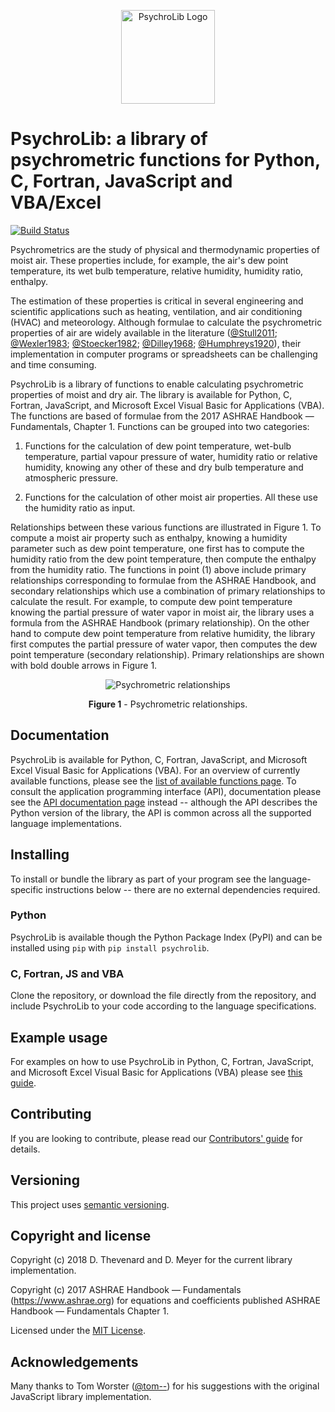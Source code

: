 <p align="center"><img src="assets/psychrolib-logo.svg" alt="PsychroLib Logo" height="150" width="150"></p>

# PsychroLib: a library of psychrometric functions for Python, C, Fortran, JavaScript and VBA/Excel

[![Build Status](https://travis-ci.com/psychrometrics/psychrolib.svg?branch=master)](https://travis-ci.com/psychrometrics/psychrolib)

Psychrometrics are the study of physical and thermodynamic properties of moist air. These properties include, for example, the air's dew point temperature, its wet bulb temperature, relative humidity, humidity ratio, enthalpy.

The estimation of these properties is critical in several engineering and scientific applications such as heating, ventilation, and air conditioning (HVAC) and meteorology. Although formulae to calculate the psychrometric properties of air are widely available in the literature ([@Stull2011]; [@Wexler1983]; [@Stoecker1982]; [@Dilley1968]; [@Humphreys1920]), their implementation in computer programs or spreadsheets can be challenging and time consuming.

PsychroLib is a library of functions to enable calculating psychrometric properties of moist and dry air. The library is available for Python, C, Fortran, JavaScript, and Microsoft Excel Visual Basic for Applications (VBA). The functions are based of formulae from the  2017 ASHRAE Handbook — Fundamentals, Chapter 1. Functions can be grouped into two categories:

1. Functions for the calculation of dew point temperature, wet-bulb temperature, partial vapour pressure of water, humidity ratio or relative humidity, knowing any other of these and dry bulb temperature and atmospheric pressure.

2. Functions for the calculation of other moist air properties. All these use the humidity ratio as input.

Relationships between these various functions are illustrated in Figure 1. To compute a moist air property such as enthalpy, knowing a humidity parameter such as dew point temperature, one first has to compute the humidity ratio from the dew point temperature, then compute the enthalpy from the humidity ratio. The functions in point (1) above include primary relationships corresponding to formulae from the ASHRAE Handbook, and secondary relationships which use a combination of primary relationships to calculate the result. For example, to compute dew point temperature knowing the partial pressure of water vapor in moist air, the library uses a formula from the ASHRAE Handbook (primary relationship). On the other hand to compute dew point temperature from relative humidity, the library first computes the partial pressure of water vapor, then computes the dew point temperature (secondary relationship). Primary relationships are shown with bold double arrows in Figure 1.

<p align="center"><img src="assets/psychrolib-relationships.svg" alt="Psychrometric relationships"></p>
<p align="center"><b>Figure 1</b> - Psychrometric relationships.</p>


## Documentation

PsychroLib is available for Python, C, Fortran, JavaScript, and Microsoft Excel Visual Basic for Applications (VBA). For an overview of currently available functions, please see the [list of available functions page](docs/available-functions.md). To consult the application programming interface (API), documentation please see the  [API documentation page](https://psychrometrics.github.io/psychrolib/api-docs.html) instead -- although the API describes the Python version of the library, the API is common across all the supported language implementations.


## Installing

To install or bundle the library as part of your program see the language-specific instructions below -- there are no external dependencies required.

### Python

PsychroLib is available though the Python Package Index (PyPI) and can be installed using `pip` with `pip install psychrolib`.


### C, Fortran, JS and VBA

Clone the repository, or download the file directly from the repository, and include PsychroLib to your code according to the language specifications.


## Example usage

For examples on how to use PsychroLib in Python, C, Fortran, JavaScript, and Microsoft Excel Visual Basic for Applications (VBA) please see [this guide](docs/how-to-use-psychrolib.md).


## Contributing

If you are looking to contribute, please read our [Contributors' guide](CONTRIBUTING.md) for details.


## Versioning

This project uses [semantic versioning](https://semver.org/).


## Copyright and license

Copyright (c) 2018 D. Thevenard and D. Meyer for the current library implementation.

Copyright (c) 2017 ASHRAE Handbook — Fundamentals (https://www.ashrae.org) for equations and coefficients published ASHRAE Handbook — Fundamentals Chapter 1.

Licensed under the [MIT License](LICENSE.txt).


## Acknowledgements

Many thanks to Tom Worster ([@tom--](https://github.com/tom--)) for his suggestions with the original JavaScript library implementation.



[@Dilley1968]: https://dx.doi.org/10.1175/1520-0450(1968)007<0717:otccov>2.0.co;2 "Dilley, A. C. (1968). On the computer calculation of vapor pressure and specific humidity gradients from psychrometric data. Journal of Applied Meteorology, 7(4), 717–719. doi:10.1175/1520-0450(1968)007<0717:otccov>2.0.co;2"

[@Humphreys1920]: https://archive.org/details/physicsofair00hump/page/n9 "Humphreys, W. J. (1920). Physics of the air. Philadelphia, PA: Pub. for the Franklin Institute of the state of Pennsylvania by J.B. Lippincott Company."

[@Stoecker1982]: https://books.google.de/books?id=PrZTAAAAMAAJ&dq "Stoecker, W., & Jones, J. (1982). Refrigeration and air conditioning. McGraw-hill international editions. New York, NY: McGraw-Hill."

[@Stull2011]: https://doi.org/10.1175/JAMC-D-11-0143.1 "Stull, R. (2011). Wet-bulb temperature from relative humidity and air temperature. Journal of Applied Meteorology and Climatology, 50(11), 2267–2269. doi:10.1175/jamc-d11-0143.1"

[@Wexler1983]: https://books.google.de/books?id=MH8URAAACAAJ "Wexler, A., Hyland, R., Stewart, R., & American Society of Heating, Refrigerating and Air-Conditioning Engineers. (1983). Thermodynamic properties of dry air, moist air and water and si psychrometric charts. Atlanta, GA: ASHRAE."